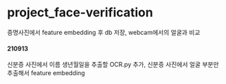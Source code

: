 # project_face-verification

증명사진에서 feature embedding 후 db 저장, webcam에서의 얼굴과 비교

#### 210913
신분증 사진에서 이름 생년월일을 추출할 OCR.py 추가, 신분증 사진에서 얼굴 부분만 추출해서 feature embedding 
